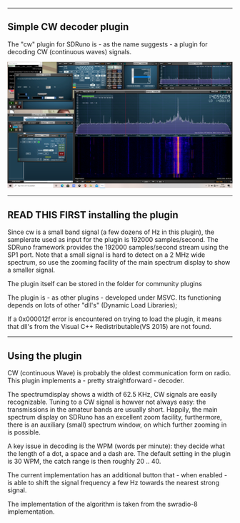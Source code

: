 
-----------------------------------------------------------------
Simple CW decoder plugin
-----------------------------------------------------------------

The "cw" plugin for SDRuno is - as the name suggests - a plugin for
decoding CW (continuous waves) signals.

![overview](/cw-example.png?raw=true)

-----------------------------------------------------------------------------
  READ THIS FIRST installing the plugin
-----------------------------------------------------------------------------

Since cw is a small band signal (a few dozens of Hz in this plugin),
the samplerate used as input for the plugin is 192000 samples/second.
The SDRuno framework provides the 192000 samples/second stream using the
SP1 port.
Note that a small signal is hard to detect on a 2 MHz wide spectrum,
so use the zooming facility of the main spectrum display to show a
smaller signal.

The plugin itself can be stored in the folder for community plugins

The plugin is - as other plugins - developed under MSVC. Its functioning
depends on lots of other "dll's" (Dynamic Load Libraries);

If a 0x000012f error is encountered on trying to load the plugin,
it means that dll's from the Visual C++ Redistributable(VS 2015) are
not found.

--------------------------------------------------------------------------
Using the plugin
-------------------------------------------------------------------------

CW (continuous Wave) is probably the oldest communication form on radio.
This plugin implements a - pretty straightforward - decoder.

The spectrumdisplay shows a width of 62.5 KHz, CW signals are easily
recognizable. Tuning to a CW signal is howver not always easy:
the transmissions in the amateur bands are usually short.
Happily, the main spectrum display on SDRuno has an excellent zoom
facility, furthermore, there is an auxiliary (small) spectrum window,
on which further zooming in is possible.

A key issue in decoding is the WPM (words per minute): they decide
what the length of a dot, a space and a dash are.
The default setting in the plugin is 30 WPM, the catch range is then roughly 
20 .. 40.

The current implementation has an additional button that - when enabled -
is able to shift the signal frequency a few Hz towards the nearest strong
signal.

The implementation of the algorithm is taken from the swradio-8 
implementation.



